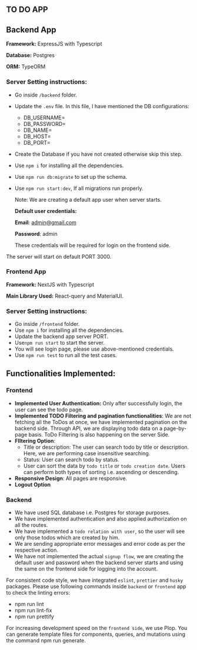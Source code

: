 ## TO DO APP ##

## Backend App ##

**Framework:** ExpressJS with Typescript

**Database:** Postgres

**ORM:** TypeORM 

### Server Setting instructions: ###

- Go inside `/backend` folder.
- Update the `.env` file. In this file, I have mentioned the DB configurations: 
    - DB_USERNAME=
    - DB_PASSWORD=
    - DB_NAME=
    - DB_HOST=
    - DB_PORT=
- Create the Database if you have not created otherwise skip this step.
- Use `npm i` for installing all the dependencies.
- Use `npm run db:migrate` to set up the schema.
- Use `npm run start:dev`, If all migrations run properly.

  Note: We are creating a default app user when server starts. 
  
  **Default user credentials:**

  **Email**: admin@gmail.com

  **Password**: admin
  
  These credentials will be required for login on the frontend side.

The server will start on default PORT 3000.     

### Frontend App ###

**Framework:** NextJS with Typescript

**Main Library Used:** React-query and MaterialUI.

### Server Setting instructions: ###

- Go inside `/frontend` folder.
- Use `npm i` for installing all the dependencies.
- Update the backend app server PORT. 
- Use`npm run start` to start the server.
- You will see login page, please use above-mentioned credentials.
- Use `npm run test` to run all the test cases.

## Functionalities Implemented:

### Frontend
-  **Implemented User Authentication:** Only after successfully login, the user can see the todo page.
-  **Implemented TODO Filtering and pagination functionalities**: We are not fetching all the ToDos at once, we have implemented pagination on the backend side. Through API, we are displaying todo data on a page-by-page basis. ToDo Filtering is also happening on the server Side.
- **FIltering Option**:
  - Title or description: The user can search todo by title or description. Here, we are performing case insensitive searching.
  - Status: User can search todo by status.
  - User can sort the data by `todo title` or `todo creation date`. Users can perform both types of sorting i.e. ascending or descending.
- **Responsive Design**: All pages are responsive.
- **Logout Option**

### Backend
- We have used SQL database i.e. Postgres for storage purposes.
- We have implemented authentication and also applied authorization on all the routes.
- We have implemented a `todo relation with user`, so the user will see only those todos which are created by him.
- We are sending appropriate error messages and error code as per the respective action.
- We have not implemented the actual `signup flow`, we are creating the default user and password when the backend server starts and using the same on the frontend side for logging into the account.

For consistent code style, we have integrated `eslint`, `prettier` and `husky` packages. Please use following commands inside `backend` or `frontend` app to check the linting errors:
- npm run lint
- npm run lint-fix
- npm run prettify

For increasing development speed on the `frontend side`, we use Plop. You can generate template files for components, queries, and mutations using the command npm run generate.
